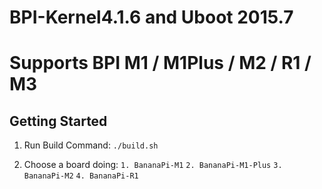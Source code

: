# BPI-Kernel4.1.6  and Uboot 2015.7
Supports BPI M1 / M1Plus / M2 / R1 / M3
=========

Getting Started
-------------------------
1. Run Build Command:
   `./build.sh`

2. Choose a board doing:
    `1. BananaPi-M1`
    `2. BananaPi-M1-Plus`
    `3. BananaPi-M2`
    `4. BananaPi-R1`
